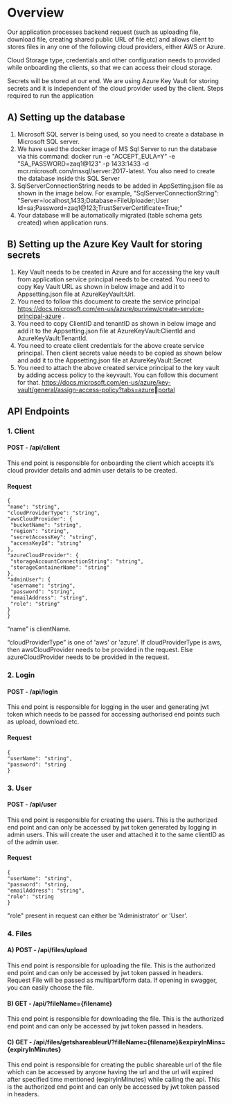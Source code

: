 # Overview
Our application processes backend request (such as uploading file, 
download file, creating shared public URL of file etc) and allows client 
to stores files in any one of the following cloud providers, either AWS 
or Azure.

Cloud Storage type, credentials and other configuration needs to 
provided while onboarding the clients, so that we can access their 
cloud storage.

Secrets will be stored at our end. We are using Azure Key Vault for 
storing secrets and it is independent of the cloud provider used by 
the client.
Steps required to run the application

## A) Setting up the database
1. Microsoft SQL server is being used, so you need to create a database in Microsoft 
SQL server.
2. We have used the docker image of MS Sql Server to run the database via this 
command: docker run -e "ACCEPT_EULA=Y" -e "SA_PASSWORD=zaq1@123" -p 
1433:1433 -d mcr.microsoft.com/mssql/server:2017-latest. 
You also need to create the database inside this SQL Server
3. SqlServerConnectionString needs to be added in AppSetting.json file as shown in 
the image below. For example,
"SqlServerConnectionString": "Server=localhost,1433;Database=FileUploader;User
Id=sa;Password=zaq1@123;TrustServerCertificate=True;"
4. Your database will be automatically migrated (table schema gets created) when 
application runs.

## B) Setting up the Azure Key Vault for storing secrets
1. Key Vault needs to be created in Azure and for accessing the key vault from 
application service principal needs to be created. You need to copy Key Vault URL as 
shown in below image and add it to Appsetting.json file at AzureKeyVault:Url.
2. You need to follow this document to create the service principal 
https://docs.microsoft.com/en-us/azure/purview/create-service-principal-azure .
3. You need to copy ClientID and tenantID as shown in below image and add it to the 
Appsetting.json file at AzureKeyVault:ClientId and AzureKeyVault:TenantId.
4. You need to create client credentials for the above create service principal. Then 
client secrets value needs to be copied as shown below and add it to the 
Appsetting.json file at AzureKeyVault:Secret
5. You need to attach the above created service principal to the key vault by adding access 
policy to the keyvault. You can follow this document for that. 
https://docs.microsoft.com/en-us/azure/key-vault/general/assign-access-policy?tabs=azureportal

## API Endpoints

### 1. Client
#### POST - /api/client
This end point is responsible for onboarding the client which accepts it’s
cloud provider details and admin user details to be created.
#### Request
```
{
"name": "string",
"cloudProviderType": "string",
"awsCloudProvider": {
 "bucketName": "string",
 "region": "string",
 "secretAccessKey": "string",
 "accessKeyId": "string"
},
"azureCloudProvider": {
 "storageAccountConnectionString": "string",
 "storageContainerName": "string"
},
"adminUser": {
 "username": "string",
 "password": "string",
 "emailAddress": "string",
 "role": "string"
}
}
```
“name” is clientName.

“cloudProviderType” is one of 'aws' or 'azure'.
If cloudProviderType is aws, then awsCloudProvider needs to be provided in the 
request. Else azureCloudProvider needs to be provided in the request.

### 2. Login
#### POST - /api/login
This end point is responsible for logging in the user and generating jwt 
token which needs to be passed for accessing authorised end points 
such as upload, download etc.
#### Request
```
{
"userName": "string",
"password": "string
}
```

### 3. User
#### POST - /api/user
This end point is responsible for creating the users. This is the authorized 
end point and can only be accessed by jwt token generated by logging in 
admin users.
This will create the user and attached it to the same clientID as of the 
admin user.
#### Request
```
{
"userName": "string",
"password": "string,
"emailAddress": "string",
"role": "string
}
```
"role" present in request can either be 'Administrator' or 'User'.

### 4. Files
#### A) POST - /api/files/upload
This end point is responsible for uploading the file. This is the authorized 
end point and can only be accessed by jwt token passed in headers.
Request
File will be passed as multipart/form data. If opening in swagger, you can easily 
choose the file.
#### B) GET - /api/?fileName={filename}
This end point is responsible for downloading the file. This is the 
authorized end point and can only be accessed by jwt token passed in 
headers.
#### C) GET - /api/files/getshareableurl/?filleName={filename}&expiryInMins={expiryInMinutes}
This end point is responsible for creating the public shareable url of the 
file which can be accessed by anyone having the url and the url will 
expired after specified time mentioned (expiryInMinutes) while calling 
the api. This is the authorized end point and can only be accessed by jwt 
token passed in headers.
